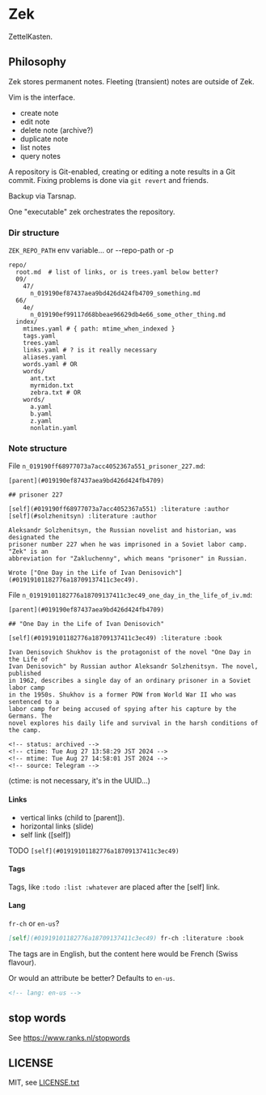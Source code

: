 
# Zek

ZettelKasten.


## Philosophy

Zek stores permanent notes. Fleeting (transient) notes are outside of Zek.

Vim is the interface.

* create note
* edit note
* delete note (archive?)
* duplicate note
* list notes
* query notes

A repository is Git-enabled, creating or editing a note results in a Git commit. Fixing problems is done via `git revert` and friends.

Backup via Tarsnap.

One "executable" zek orchestrates the repository.


### Dir structure

`ZEK_REPO_PATH` env variable... or --repo-path or -p

```
repo/
  root.md  # list of links, or is trees.yaml below better?
  09/
    47/
      n_019190ef87437aea9bd426d424fb4709_something.md
  66/
    4e/
      n_019190ef99117d68bbeae96629db4e66_some_other_thing.md
  index/
    mtimes.yaml # { path: mtime_when_indexed }
    tags.yaml
    trees.yaml
    links.yaml # ? is it really necessary
    aliases.yaml
    words.yaml # OR
    words/
      ant.txt
      myrmidon.txt
      zebra.txt # OR
    words/
      a.yaml
      b.yaml
      z.yaml
      nonlatin.yaml
```

### Note structure

File `n_019190ff68977073a7acc4052367a551_prisoner_227.md`:
```
[parent](#019190ef87437aea9bd426d424fb4709)

## prisoner 227

[self](#019190ff68977073a7acc4052367a551) :literature :author
[self](#solzhenitsyn) :literature :author

Aleksandr Solzhenitsyn, the Russian novelist and historian, was designated the
prisoner number 227 when he was imprisoned in a Soviet labor camp. "Zek" is an
abbreviation for "Zakluchenny", which means "prisoner" in Russian.

Wrote ["One Day in the Life of Ivan Denisovich"](#01919101182776a18709137411c3ec49).
```

File `n_01919101182776a18709137411c3ec49_one_day_in_the_life_of_iv.md`:
```
[parent](#019190ef87437aea9bd426d424fb4709)

## "One Day in the Life of Ivan Denisovich"

[self](#01919101182776a18709137411c3ec49) :literature :book

Ivan Denisovich Shukhov is the protagonist of the novel "One Day in the Life of
Ivan Denisovich" by Russian author Aleksandr Solzhenitsyn. The novel, published
in 1962, describes a single day of an ordinary prisoner in a Soviet labor camp
in the 1950s. Shukhov is a former POW from World War II who was sentenced to a
labor camp for being accused of spying after his capture by the Germans. The
novel explores his daily life and survival in the harsh conditions of the camp.

<!-- status: archived -->
<!-- ctime: Tue Aug 27 13:58:29 JST 2024 -->
<!-- mtime: Tue Aug 27 14:58:01 JST 2024 -->
<!-- source: Telegram -->
```

(ctime: is not necessary, it's in the UUID...)

#### Links

- vertical links (child to [parent]).
- horizontal links (slide)
- self link ([self])

TODO `[self](#01919101182776a18709137411c3ec49)`

#### Tags

Tags, like `:todo :list :whatever` are placed after the [self] link.


#### Lang

`fr-ch` or `en-us`?

```md
[self](#01919101182776a18709137411c3ec49) fr-ch :literature :book
```

The tags are in English, but the content here would be French (Swiss flavour).

Or would an attribute be better? Defaults to `en-us`.
```md
<!-- lang: en-us -->
```

## stop words

See https://www.ranks.nl/stopwords


## LICENSE

MIT, see [LICENSE.txt](LICENSE.txt)

